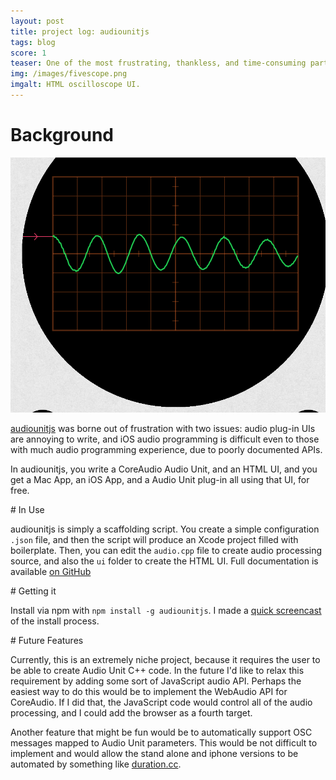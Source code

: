 ```yaml
---
layout: post
title: project log: audiounitjs
tags: blog
score: 1
teaser: One of the most frustrating, thankless, and time-consuming parts of audio plug-in development is creating the UI.  I've made a framework to allow audio programmers to use HTML and Javascript to quickly write plug-in UIs.  As a bonus, you can write your audio processing and UI code once, and then compile it as a Mac plug-in, a Mac standalone app, and an iOS app!
img: /images/fivescope.png
imgalt: HTML oscilloscope UI.
---
```


# Background

![HTML Oscilloscope](/images/fivescope.png)

[audiounitjs](https://www.github.com/russellmcc/audiounitjs) was borne out of frustration with two issues: audio plug-in UIs are annoying to write, and iOS audio programming is difficult even to those with much audio programming experience, due to poorly documented APIs.

In audiounitjs, you write a CoreAudio Audio Unit, and an HTML UI, and you get a Mac App, an iOS App, and a Audio Unit plug-in all using that UI, for free.

</div><div class="post">
# In Use

audiounitjs is simply a scaffolding script.  You create a simple configuration `.json` file, and then the script will produce an Xcode project filled with boilerplate.  Then, you can edit the `audio.cpp` file to create audio processing source, and also the `ui` folder to create the HTML UI.  Full documentation is available [on GitHub](https://www.github.com/russellmcc/audiounitjs)

</div><div class="post">
# Getting it

Install via npm with `npm install -g audiounitjs`.  I made a [quick screencast](http://youtu.be/tqxOLf8EmdU) of the install process.

</div><div class="post">
# Future Features

Currently, this is an extremely niche project, because it requires the user to be able to create Audio Unit C++ code.  In the future I'd like to relax this requirement by adding some sort of JavaScript audio API.  Perhaps the easiest way to do this would be to implement the WebAudio API for CoreAudio.  If I did that, the JavaScript code would control all of the audio processing, and I could add the browser as a fourth target.

Another feature that might be fun would be to automatically support OSC messages mapped to Audio Unit parameters.  This would be not difficult to implement and would allow the stand alone and iphone versions to be automated by something like [duration.cc](http://www.duration.cc/).